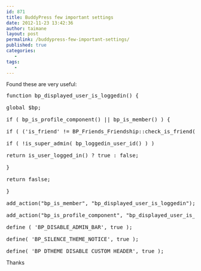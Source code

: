 ```yaml
---
id: 871
title: BuddyPress few important settings
date: 2012-11-23 13:42:36
author: taimane
layout: post
permalink: /buddypress-few-important-settings/
published: true
categories:
   -
tags:
   -
---
```

Found these are very useful:

<pre class="prettyprint">function bp_displayed_user_is_loggedin() {
global $bp;
if ( bp_is_profile_component() || bp_is_member() ) {
if ( ('is_friend' != BP_Friends_Friendship::check_is_friend( $bp-&gt;loggedin_user-&gt;id, $bp-&gt;displayed_user-&gt;id )) &amp;&amp; (bp_loggedin_user_id() != bp_displayed_user_id()) )
if ( !is_super_admin( bp_loggedin_user_id() ) )
return is_user_logged_in() ? true : false;
}
return faslse;
}
add_action("bp_is_member", "bp_displayed_user_is_loggedin");
add_action("bp_is_profile_component", "bp_displayed_user_is_loggedin");
define ( 'BP_DISABLE_ADMIN_BAR', true );
define( 'BP_SILENCE_THEME_NOTICE', true );
define( 'BP_DTHEME_DISABLE_CUSTOM_HEADER', true );</pre>

Thanks  

